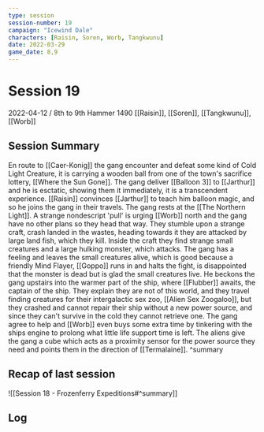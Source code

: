 ```yaml
---
type: session
session-number: 19
campaign: "Icewind Dale"
characters: [Raisin, Soren, Worb, Tangkwunu]
date: 2022-03-29
game_date: 8,9
---
```


# Session  19
2022-04-12 / 8th to 9th Hammer 1490
[[Raisin]], [[Soren]], [[Tangkwunu]], [[Worb]]

## Session Summary
En route to [[Caer-Konig]] the gang encounter and defeat some kind of Cold Light Creature, it is carrying a wooden ball from one of the town's sacrifice lottery, [[Where the Sun Gone]].
The gang deliver [[Balloon 3]] to [[Jarthur]] and he is esctatic, showing them it immediately, it is a transcendent experience. [[Raisin]] convinces [[Jarthur]] to teach him balloon magic, and so he joins the gang in their travels. The gang rests at the [[The Northern Light]].
A strange nondescript 'pull' is urging [[Worb]] north and the gang have no other plans so they head that way.
They stumble upon a strange craft, crash landed in the wastes, heading towards it they are attacked by large land fish, which they kill. Inside the craft they find strange small creatures and a large hulking monster, which attacks. The gang has a feeling and leaves the small creatures alive, which is good because a friendly Mind Flayer, [[Goppo]] runs in and halts the fight, is disappointed that the monster is dead but is glad the small creatures live.
He beckons the gang upstairs into the warmer part of the ship, where [[Flubber]] awaits, the captain of the ship. They explain they are not of this world, and they travel finding creatures for their intergalactic sex zoo, [[Alien Sex Zoogaloo]], but they crashed and cannot repair their ship without a new power source, and since they can't survive in the cold they cannot retrieve one. The gang agree to help and [[Worb]] even buys some extra time by tinkering with the ships engine to prolong what little life support time is left. The aliens give the gang a cube which acts as a proximity sensor for the power source they need and points them in the direction of [[Termalaine]].
^summary

## Recap of last session
![[Session 18 - Frozenferry Expeditions#^summary]]

## Log

